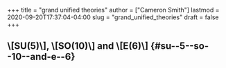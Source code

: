 +++
title = "grand unified theories"
author = ["Cameron Smith"]
lastmod = 2020-09-20T17:37:04-04:00
slug = "grand_unified_theories"
draft = false
+++

## \\[SU(5)\\], \\[SO(10)\\] and \\[E(6)\\] {#su--5--so--10--and-e--6}
